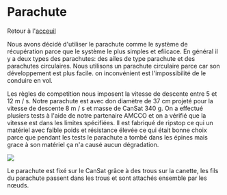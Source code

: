 ﻿# Parachute

Retour à l'[acceuil](https://lc-sat.github.io/doc/index)

Nous avons décidé d'utiliser le parachute comme le système de récupération parce que le système le plus simples et efiicace. En général il y a deux types des parachutes: des ailes de type parachute et des parachutes circulaires. Nous utilisons un parachute circulaire parce car son développement est plus facile. on inconvénient est l'impossibilité de le conduire en vol.

Les règles de competition nous imposent la vitesse de descente entre 5 et 12 m / s. Notre parachute est avec don diamètre de 37 cm projeté pour la vitesse de descente 8 m / s et masse de CanSat 340 g. On a effectué plusiers tests à l'aide de notre partenaire AMCCO et on a vérifié que la vitesse est dans les limites spécifiées. Il est fabriqué de ripstop ce qui un matériel avec faible poids et résistance élevée ce qui était bonne choix parce que pendant les tests le parachute a tombé dans les épines mais grace à son matériel ça n'a causé aucun dégradation.

![](https://cdn.discordapp.com/attachments/845199430688833567/845212217641009182/unknown.png)

Le parachute est fixé sur le CanSat grâce à des trous sur la canette, les fils du parachute passent dans les trous et sont attachés ensemble par les nœuds.

